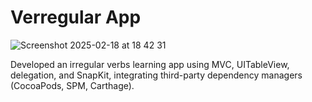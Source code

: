 # Verregular App
![Screenshot 2025-02-18 at 18 42 31](https://github.com/user-attachments/assets/3919d457-0a5a-4c7f-b934-2bbff9edbc84)
<p>Developed an irregular verbs learning app using MVC, UITableView, delegation, and SnapKit, integrating third-party dependency managers (CocoaPods, SPM, Carthage).</p>
